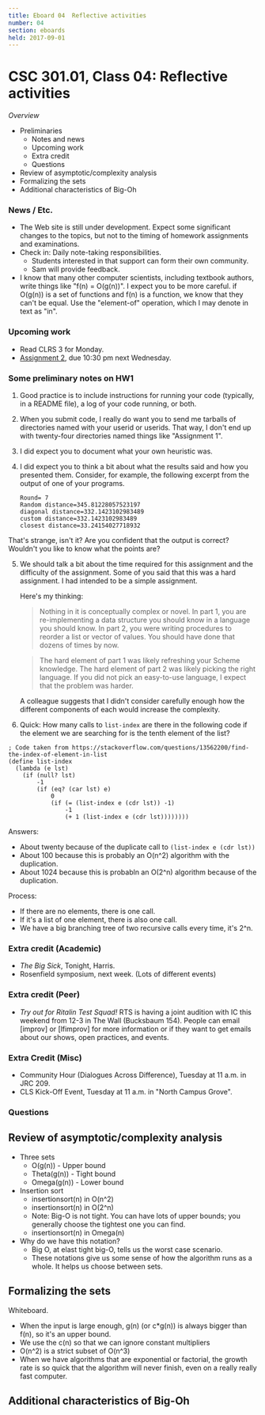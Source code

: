 ```yaml
---
title: Eboard 04  Reflective activities
number: 04
section: eboards
held: 2017-09-01
---
```

CSC 301.01, Class 04:  Reflective activities
============================================

_Overview_

* Preliminaries
    * Notes and news
    * Upcoming work
    * Extra credit
    * Questions
* Review of asymptotic/complexity analysis
* Formalizing the sets
* Additional characteristics of Big-Oh

### News / Etc.

* The Web site is still under development.  Expect some significant
  changes to the topics, but not to the timing of homework assignments
  and examinations.
* Check in: Daily note-taking responsibilities.
    * Students interested in that support can form their own 
      community.
    * Sam will provide feedback.
* I know that many other computer scientists, including textbook authors, 
  write things like "f(n) = O(g(n))".  I expect you to be more careful.
  if O(g(n)) is a set of functions and f(n) is a function, we know that
  they can't be equal.  Use the "element-of" operation, which I may
  denote in text as "in".

### Upcoming work

* Read CLRS 3 for Monday.
* [Assignment 2](../assignments/assignment02), due 10:30 pm next Wednesday.

### Some preliminary notes on HW1

1. Good practice is to include instructions for running your code
(typically, in a README file), a log of your code running, or both.

2. When you submit code, I really do want you to send me tarballs of
directories named with your userid or userids.  That way, I don't end
up with twenty-four directories named things like "Assignment 1".

3. I did expect you to document what your own heuristic was.  

4. I did expect you to think a bit about what the results said and how
you presented them.  Consider, for example, the following excerpt from
the output of one of your programs.

   ```
   Round= 7
   Random distance=345.81228057523197
   diagonal distance=332.1423102983489
   custom distance=332.1423102983489
   closest distance=33.24154027718932
   ```

That's strange, isn't it?  Are you confident that the output is correct?
Wouldn't you like to know what the points are?

5. We should talk a bit about the time required for this assignment
and the difficulty of the assignment.  Some of you said that this was
a hard assignment.  I had intended to be a simple assignment.

   Here's my thinking:
   
   > Nothing in it is conceptually complex or novel.  In part 1, you are
   re-implementing a data structure you should know in a language you
   should know.  In part 2, you were writing procedures to reorder a list
   or vector of values.  You should have done that dozens of times by now.

   > The hard element of part 1 was likely refreshing your Scheme knowledge.
   The hard element of part 2 was likely picking the right language.  If
   you did not pick an easy-to-use language, I expect that the problem
   was harder.

   A colleague suggests that I didn't consider carefully enough how the 
   different components of each would increase the complexity.

6. Quick: How many calls to `list-index` are there in the following
code if the element we are searching for is the tenth element of the
list?

```
; Code taken from https://stackoverflow.com/questions/13562200/find-the-index-of-element-in-list
(define list-index
  (lambda (e lst)
    (if (null? lst)
        -1
        (if (eq? (car lst) e)
            0
            (if (= (list-index e (cdr lst)) -1) 
                -1
                (+ 1 (list-index e (cdr lst))))))))
```

Answers:

* About twenty because of the duplicate call to `(list-index e (cdr lst))`
* About 100 because this is probably an O(n^2) algorithm with the duplication.
* About 1024 because this is probabln an O(2^n) algorithm because of the
  duplication.

Process:

* If there are no elements, there is one call.
* If it's a list of one element, there is also one call.
* We have a big branching tree of two recursive calls every time, it's
  2^n.


### Extra credit (Academic)

* _The Big Sick_, Tonight, Harris.
* Rosenfield symposium, next week.  (Lots of different events)

### Extra credit (Peer)

* *Try out for Ritalin Test Squad!*  RTS is having a joint audition with
  IC this weekend from 12-3 in The Wall (Bucksbaum 154). People can email
  [improv] or [lfimprov] for more information or if they want to get emails
  about our shows, open practices, and events.

### Extra Credit (Misc)

* Community Hour (Dialogues Across Difference), Tuesday at 11 a.m. in JRC 209.
* CLS Kick-Off Event, Tuesday at 11 a.m. in "North Campus Grove".

### Questions

Review of asymptotic/complexity analysis
----------------------------------------

* Three sets
    * O(g(n)) - Upper bound
    * Theta(g(n)) - Tight bound
    * Omega(g(n)) - Lower bound
* Insertion sort
    * insertionsort(n) in O(n^2)
    * insertionsort(n) in O(2^n)
    * Note: Big-O is not tight.  You can have lots of upper bounds; you
      generally choose the tightest one you can find.
    * insertionsort(n) in Omega(n)
* Why do we have this notation?
    * Big O, at elast tight big-O, tells us the worst case scenario.
    * These notations give us some sense of how the algorithm runs as
      a whole.  It helps us choose between sets.

Formalizing the sets
--------------------

Whiteboard.

* When the input is large enough, g(n) (or c*g(n)) is always bigger than
  f(n), so it's an upper bound.
* We use the c(n) so that we can ignore constant multipliers
* O(n^2) is a strict subset of O(n^3)
* When we have algorithms that are exponential or factorial, the growth 
  rate is so quick that the algorithm will never finish, even on a really really
  fast computer.

Additional characteristics of Big-Oh
------------------------------------

